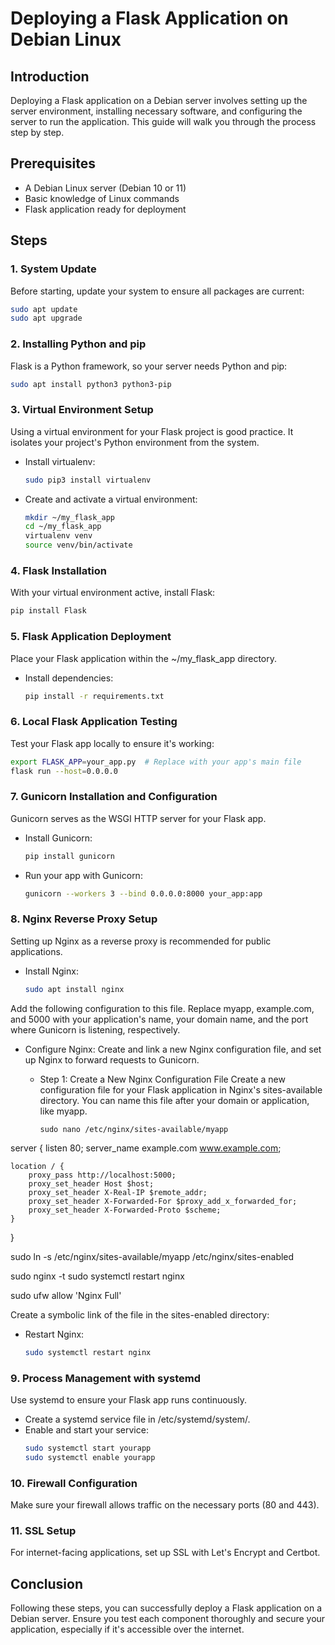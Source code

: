 
# Deploying a Flask Application on Debian Linux

## Introduction
Deploying a Flask application on a Debian server involves setting up the server environment, installing necessary software, and configuring the server to run the application. This guide will walk you through the process step by step.

## Prerequisites
- A Debian Linux server (Debian 10 or 11)
- Basic knowledge of Linux commands
- Flask application ready for deployment

## Steps

### 1. System Update
Before starting, update your system to ensure all packages are current:
```bash
sudo apt update
sudo apt upgrade
```

### 2. Installing Python and pip
Flask is a Python framework, so your server needs Python and pip:
```bash
sudo apt install python3 python3-pip
```

### 3. Virtual Environment Setup
Using a virtual environment for your Flask project is good practice. It isolates your project's Python environment from the system.
- Install virtualenv:
  ```bash
  sudo pip3 install virtualenv
  ```
- Create and activate a virtual environment:
  ```bash
  mkdir ~/my_flask_app
  cd ~/my_flask_app
  virtualenv venv
  source venv/bin/activate
  ```

### 4. Flask Installation
With your virtual environment active, install Flask:
```bash
pip install Flask
```

### 5. Flask Application Deployment
Place your Flask application within the ~/my_flask_app directory.
- Install dependencies:
  ```bash
  pip install -r requirements.txt
  ```

### 6. Local Flask Application Testing
Test your Flask app locally to ensure it's working:
```bash
export FLASK_APP=your_app.py  # Replace with your app's main file
flask run --host=0.0.0.0
```

### 7. Gunicorn Installation and Configuration
Gunicorn serves as the WSGI HTTP server for your Flask app.
- Install Gunicorn:
  ```bash
  pip install gunicorn
  ```
- Run your app with Gunicorn:
  ```bash
  gunicorn --workers 3 --bind 0.0.0.0:8000 your_app:app
  ```

### 8. Nginx Reverse Proxy Setup
Setting up Nginx as a reverse proxy is recommended for public applications.
- Install Nginx:
  ```bash
  sudo apt install nginx
  ```
Add the following configuration to this file. Replace myapp, example.com, and 5000 with your application's name, your domain name, and the port where Gunicorn is listening, respectively.

  
- Configure Nginx:
  Create and link a new Nginx configuration file, and set up Nginx to forward requests to Gunicorn.
  - Step 1: Create a New Nginx Configuration File
      Create a new configuration file for your Flask application in Nginx's sites-available directory. You can name         this file after your domain or application, like myapp.


    ```
    sudo nano /etc/nginx/sites-available/myapp
    ```


server {
    listen 80;
    server_name example.com www.example.com;

    location / {
        proxy_pass http://localhost:5000;
        proxy_set_header Host $host;
        proxy_set_header X-Real-IP $remote_addr;
        proxy_set_header X-Forwarded-For $proxy_add_x_forwarded_for;
        proxy_set_header X-Forwarded-Proto $scheme;
    }
}

sudo ln -s /etc/nginx/sites-available/myapp /etc/nginx/sites-enabled

sudo nginx -t
sudo systemctl restart nginx

sudo ufw allow 'Nginx Full'

Create a symbolic link of the file in the sites-enabled directory:

- Restart Nginx:
  ```bash
  sudo systemctl restart nginx
  ```

### 9. Process Management with systemd
Use systemd to ensure your Flask app runs continuously.
- Create a systemd service file in /etc/systemd/system/.
- Enable and start your service:
  ```bash
  sudo systemctl start yourapp
  sudo systemctl enable yourapp
  ```

### 10. Firewall Configuration
Make sure your firewall allows traffic on the necessary ports (80 and 443).

### 11. SSL Setup
For internet-facing applications, set up SSL with Let's Encrypt and Certbot.

## Conclusion
Following these steps, you can successfully deploy a Flask application on a Debian server. Ensure you test each component thoroughly and secure your application, especially if it's accessible over the internet.
